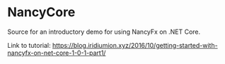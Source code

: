 
# NancyCore

Source for an introductory demo for using NancyFx on .NET
Core.

Link to tutorial: <https://blog.iridiumion.xyz/2016/10/getting-started-with-nancyfx-on-net-core-1-0-1-part1/>